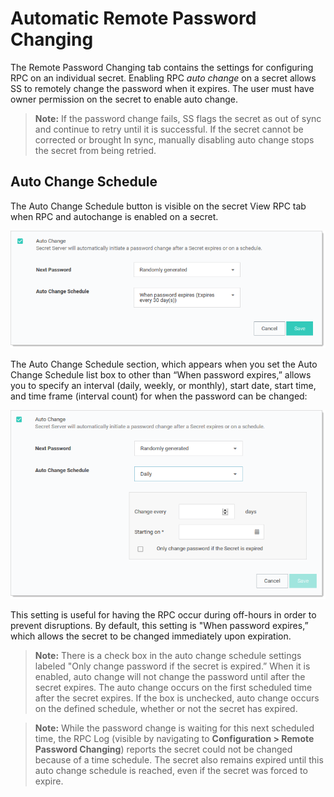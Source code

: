 [title]: # "Automatic Remote Password Changing"
[tags]: # "Automatic Remote Password Changing"
[priority]: # "1000"

# Automatic Remote Password Changing

The Remote Password Changing tab contains the settings for configuring RPC on an individual secret. Enabling RPC _auto change_ on a secret allows SS to remotely change the password when it expires. The user must have owner permission on the secret to enable auto change.

> **Note:** If the password change fails, SS flags the secret as out of sync and continue to retry until it is successful. If the secret cannot be corrected or brought In sync, manually disabling auto change stops the secret from being retried.

## Auto Change Schedule

The Auto Change Schedule button is visible on the secret View RPC tab when RPC and autochange is enabled on a secret.

![image-20200527095304651](images/image-20200527095304651.png)

The Auto Change Schedule section, which appears when you set the Auto Change Schedule list box to other than “When password expires,” allows you to specify an interval (daily, weekly, or monthly), start date, start time, and time frame (interval count) for when the password can be changed:

![image-20200527095610715](images/image-20200527095610715.png)

This setting is useful for having the RPC occur during off-hours in order to prevent disruptions. By default, this setting is "When password expires,” which allows the secret to be changed immediately upon expiration. 

> **Note:** There is a check box in the auto change schedule settings labeled "Only change password if the secret is expired.” When it is enabled, auto change will not change the password until after the secret expires. The auto change occurs on the first scheduled time after the secret expires. If the box is unchecked, auto change occurs on the defined schedule, whether or not the secret has expired.

> **Note:** While the password change is waiting for this next scheduled time, the RPC Log (visible by navigating to **Configuration > Remote Password Changing**) reports the secret could not be changed because of a time schedule. The secret also remains expired until this auto change schedule is reached, even if the secret was forced to expire.


